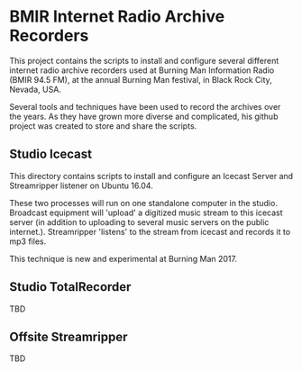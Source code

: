 # BMIR Internet Radio Archive Recorders

This project contains the scripts to install and configure several different internet radio archive recorders used at Burning Man Information Radio (BMIR 94.5 FM), at the annual Burning Man festival, in Black Rock City, Nevada, USA.

Several tools and techniques have been used to record the archives over the years.  As they have grown more diverse and complicated, his github project was created to store and share the scripts.

## Studio Icecast

This directory contains scripts to install and configure an Icecast Server and Streamripper listener on Ubuntu 16.04.

These two processes will run on one standalone computer in the studio.  Broadcast equipment will 'upload' a digitized music stream to this icecast server (in addition to uploading to several music servers on the public internet.).  Streamripper 'listens' to the stream from icecast and records it to mp3 files.

This technique is new and experimental at Burning Man 2017.

## Studio TotalRecorder

TBD

## Offsite Streamripper

TBD
